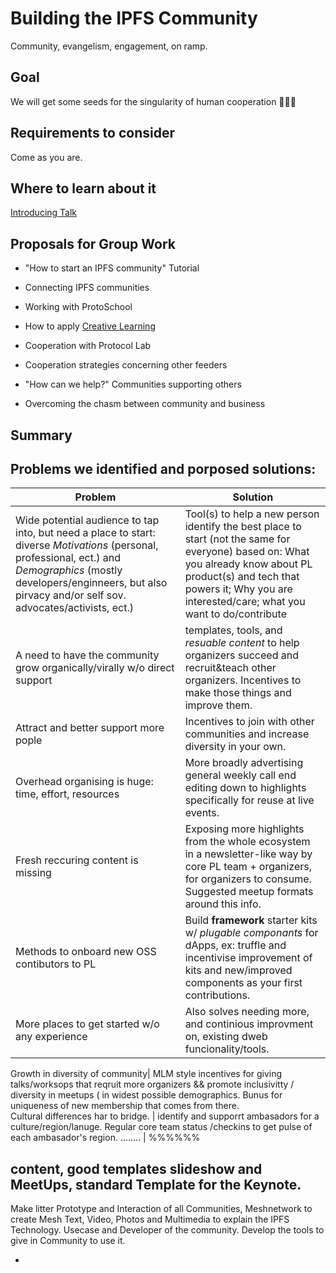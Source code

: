 # Building the IPFS Community

Community, evangelism, engagement, on ramp.

## Goal

We will get some seeds for the singularity of human cooperation 🌱🌱🌱

## Requirements to consider

Come as you are.

## Where to learn about it

[Introducing Talk](https://gitpitch.com/stefanhans/building-the-ipfs-community#/)

## Proposals for Group Work

- "How to start an IPFS community" Tutorial 

- Connecting IPFS communities

- Working with ProtoSchool

- How to apply [Creative Learning](https://web.media.mit.edu/~mres/papers/kindergarten-learning-approach.pdf)

- Cooperation with Protocol Lab

- Cooperation strategies concerning other feeders

- "How can we help?" Communities supporting others

- Overcoming the chasm between community and business


## Summary

## Problems we identified and porposed solutions:
 Problem | Solution
  --------|----------
Wide potential audience to tap into, but need a place to start: diverse *Motivations* (personal, professional, ect.) and *Demographics* (mostly developers/enginneers, but also pirvacy and/or self sov. advocates/activists, ect.) | Tool(s) to help a new person identify the best place to start (not the same for everyone) based on: What you already know about PL product(s) and tech that powers it; Why you are interested/care; what you want to do/contribute
A need to have the community grow organically/virally w/o direct support | templates, tools, and *resuable content* to help organizers succeed and recruit&teach other organizers. Incentives to make those things and improve them.
Attract and better support more pople | Incentives to join with other communities and increase diversity in your own.
Overhead organising is huge: time, effort, resources | More broadly advertising general weekly call end editing down to highlights specifically for reuse at live events. 
Fresh reccuring content is missing | Exposing more highlights from the whole ecosystem in a newsletter-like way by core PL team + organizers, for organizers to consume. Suggested meetup formats around this info. 
Methods to onboard new OSS contibutors to PL | Build **framework** starter kits w/ *plugable componants* for dApps, ex: truffle and incentivise improvement of kits and new/improved components as your first contributions. 
More places to get started w/o any experience | Also solves needing more, and continious improvment on, existing dweb funcionality/tools.

Growth in diversity of community| MLM style incentives for giving talks/worksops that reqruit more organizers && promote inclusivitty / diversity in meetups ( in widest possible demographics. Bunus for uniqueness of new membership that comes from there.  
Cultural differences har to bridge. | identify and supporrt ambasadors for a culture/region/lanuge. Regular core team status /checkins to get pulse of each ambasador's region. 
........ | %%%%%%
 


## content, good templates slideshow and MeetUps, standard Template for the Keynote.
Make litter Prototype and Interaction of all Communities, Meshnetwork to create Mesh 
Text, Video, Photos and Multimedia to explain the IPFS Technology.
Usecase and Developer of the community. 
Develop the tools to give in Community to use it. 

-
